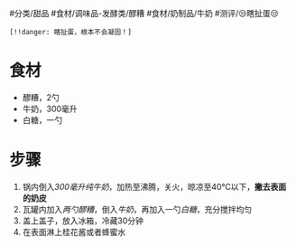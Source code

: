 #分类/甜品 
#食材/调味品-发酵类/醪糟 #食材/奶制品/牛奶 
#测评/😒瞎扯蛋😒

`[!!danger: 瞎扯蛋，根本不会凝固！]`
# 食材 
- 醪糟，2勺
- 牛奶，300毫升
- 白糖，一勺

# 步骤
1. 锅内倒入*300毫升纯牛奶*，加热至沸腾，关火，晾凉至40°C以下，**撇去表面的奶皮**
2. 瓦罐内加入*两勺醪糟*，倒入*牛奶*，再加入一勺*白糖*，充分搅拌均匀
3. 盖上盖子，放入冰箱，冷藏30分钟
4. 在表面淋上桂花酱或者蜂蜜水